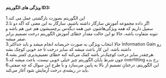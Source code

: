 **ویژگی های الگوریتم ID3:**<br>
<br>
1.این الگوریتم بصورت بازگشتی عمل می کند<br>
2.اگر داده مجموعه آموزش سازگار داشته باشیم، سازگار به این معنی که اگه دو تا سمپل داریم که همه ویژگی‌هاشون عین همه دیگه‌س برچسبشون هم عین هم باشه و نتونه متفاوت باشه، حالا تو این حالت مقدار خطای آموزش الگوریتم درخت تصمیم برابر صفر میشه.<br>
3.حالا انتخاب ویژگی به صورت حریصانه انجام میشد و باید حداکثر Information Gain رو داشته باشه. این کار باعث میشه که سایز درخت تا حد خوبی کوچک بشه
<br>
4.هرچقدر سایز درخت کوچیک‌تر باشه کمک می‌کنه کنه خطای تعمیم‌پذیری کمتر بشه. <br>
5.چون شرط پایان الگوریتم چیز خیلی خوبی نیست، باعث میشه که overfitting رخ بده.<br>
6.این الگوریتم، درختانِ تصمیمِ از بالا به پایین می‌سازد و با طرح این سوال که چه صفتی باید در ریشه‌ی درخت آزمایش شود آغاز می‌کند. <br>
